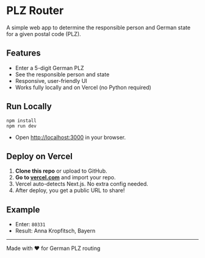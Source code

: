 # PLZ Router

A simple web app to determine the responsible person and German state for a given postal code (PLZ).

## Features
- Enter a 5-digit German PLZ
- See the responsible person and state
- Responsive, user-friendly UI
- Works fully locally and on Vercel (no Python required)

## Run Locally
```
npm install
npm run dev
```
- Open [http://localhost:3000](http://localhost:3000) in your browser.

## Deploy on Vercel
1. **Clone this repo** or upload to GitHub.
2. **Go to [vercel.com](https://vercel.com/)** and import your repo.
3. Vercel auto-detects Next.js. No extra config needed.
4. After deploy, you get a public URL to share!

## Example
- Enter: `80331`
- Result: Anna Kropfitsch, Bayern

---
Made with ❤️ for German PLZ routing 